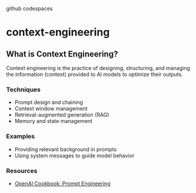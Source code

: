 github codespaces
# context-engineering

## What is Context Engineering?
Context engineering is the practice of designing, structuring, and managing the information (context) provided to AI models to optimize their outputs.

### Techniques
- Prompt design and chaining
- Context window management
- Retrieval-augmented generation (RAG)
- Memory and state management

### Examples
- Providing relevant background in prompts
- Using system messages to guide model behavior

### Resources
- [OpenAI Cookbook: Prompt Engineering](https://github.com/openai/openai-cookbook#prompt-engineering)

